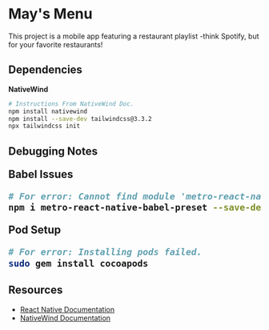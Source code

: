 <h1>May's Menu</h1>
<p>This project is a mobile app featuring a restaurant playlist -think Spotify, but for your favorite restaurants!</p>

<h2>Dependencies</h2>

<b>NativeWind</b>

```bash
# Instructions From NativeWind Doc.
npm install nativewind
npm install --save-dev tailwindcss@3.3.2
npx tailwindcss init
```

<h2>Debugging Notes</h2b>

<b>Babel Issues</b>

```bash
# For error: Cannot find module 'metro-react-native-babel-preset'.
npm i metro-react-native-babel-preset --save-dev
```

<b>Pod Setup</b>

```bash
# For error: Installing pods failed.
sudo gem install cocoapods

```

<h2>Resources</h2>
<!-- <li>
    <ul>
        <a href="https://reactnative.dev/
        ">React Native Documentation</a>
    </ul>
    <ul>
        <a href="https://www.nativewind.dev/">NativeWind Documentation</a>
    </ul>
</li> -->


* <a href="https://reactnative.dev/
">React Native Documentation</a>
* <a href="https://www.nativewind.dev/">NativeWind Documentation</a>
